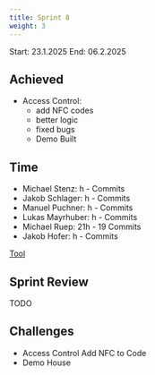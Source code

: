 ```yaml
---
title: Sprint 8
weight: 3
---
```


<title>{{.Title}}</title>

Start: 23.1.2025
End: 06.2.2025

## Achieved
- Access Control:
  - add NFC codes
  - better logic
  - fixed bugs
  - Demo Built

## Time
- Michael Stenz: h -  Commits
- Jakob Schlager: h -  Commits
- Manuel Puchner: h -  Commits
- Lukas Mayrhuber:  h -  Commits
- Michael Ruep: 21h - 19 Commits
- Jakob Hofer:  h -  Commits
  
[Tool](https://timetracking.websters.at)

## Sprint Review
TODO


## Challenges
- Access Control Add NFC to Code
- Demo House
